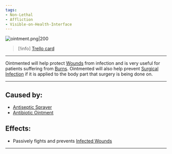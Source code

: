 ```yaml
---
tags:
- Non-Lethal
- Affliction
- Visible-on-Health-Interface
---
```


![ointment.png\|200](/Any%20Bodypart/Ointmented%20-%20Attachments/6718845db30472d958dd7e1f.png)

> [!info] [Trello card](https://trello.com/c/5nLqeAoq/168-ointmented)

---

Ointmented will help protect [Wounds](archived/Wounds.md) from infection and is very useful for patients suffering from [Burns](Burns.md). Ointmented will also help prevent [Surgical Infection](../Surgery%20Plus%20Expansion/Surgical%20Infection.md) if it is applied to the body part that surgery is being done on.

---

## Caused by:

- [Antiseptic Sprayer](../Items/Antiseptic%20Sprayer.md)
- [Antibiotic Ointment](../Items/Antibiotic%20Ointment.md)

## Effects:

- Passively fights and prevents [Infected Wounds](Infected%20Wounds.md)

---

